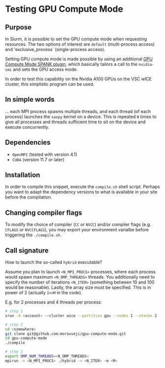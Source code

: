 # Testing GPU Compute Mode

## Purpose
In Slurm, it is possible to set the GPU compute mode when requesting resources.
The two options of interest are `default` (multi-process access) and 'exclusive_process` (single-process access).

Setting GPU compute mode is made possible by using an additional [GPU Compute Mode SPANK plugin](https://github.com/stanford-rc/slurm-spank-gpu_cmode), which basically tailors a call to the `nvidia-smi` and sets the GPU access mode.

In order to test this capability on the Nvidia A100 GPUs on the VSC wICE cluster, this simplistic program can be used.

## In simple words
... each MPI process spawns multiple threads, and each thread (of each process) launches the `saxpy` kernel on a device.
This is repeated `N` times to give all processes and threads sufficient time to sit on the device and execute concurrently.

## Dependencies
- `OpenMPI` (tested with version 4.1)
- `CUDA` (version 11.7 or later)

## Installation
In order to compile this snippet, execute the `compile.sh` shell script.
Perhaps you want to adapt the dependency versions to what is available in your site before the compilation.

## Changing compiler flags
To modify the choice of compiler (`CC` or `NVCC`) and/or compiler flags (e.g. `CFLAGS` or `NVCCFLAGS`), you may export your environment varialbe before triggering the `./compile.sh`.

## Call signature
How to launch the so-called `hybrid` executable?

Assume you plan to launch `<N_MPI_PROCS>` processes, where each process would spawn maximum `<N_OMP_THREADS>` threads.
You additionally need to specify the number of iterations `<N_ITER>` (something between 10 and 100 would be reasonable).
Lastly, the array size must be specified.
This is in power of 2 (actually `1<<M` in the code).

E.g. for 2 processes and 4 threads per process:

``` bash
# step 1
srun -A <account> --cluster wice --partition gpu --nodes 1 --ntasks 2 --cpus-per-task 4 --gpus-per-node 1 gpu_cmode default --pty /bin/bash -l

# step 2
cd <somewhere>
git clone git@github.com:moravveji/gpu-compute-mode.git
cd gpu-compute-mode
./compile

# step 3
export OMP_NUM_THREADS=<N_OMP_THREADS>
mpirun -n <N_MPI_PROCS> ./hybrid -n <N_ITER> -m <M> 
```